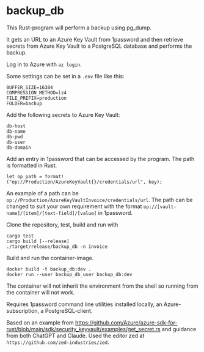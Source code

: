 # backup_db
This Rust-program will perform a backup using pg_dump.

It gets an URL to an Azure Key Vault from 1password and then retrieve secrets
from Azure Key Vault to a PostgreSQL database and performs the backup.

Log in to Azure with `az login`.

Some settings can be set in a `.env` file like this:

```
BUFFER_SIZE=16384
COMPRESSION_METHOD=lz4
FILE_PREFIX=production
FOLDER=backup
```

Add the following secrets to Azure Key Vault:

```
db-host
db-name
db-pwd
db-user
db-domain
```

Add an entry in 1password that can be accessed by the program. The path is formatted in Rust.

```
let op_path = format!("op://Production/AzureKeyVault{}/credentials/url", key);
```

An example of a path can be `op://Production/AzureKeyVaultInvoice/credentials/url`. The path can be changed to suit your own
requirement with the format `op://[vault-name]/[item]/[text-field]/[value]` in 1password.

Clone the repository, test, build and run with

```
cargo test
cargo build [--release]
./target/release/backup_db -n invoice
```

Build and run the container-image.

```
docker build -t backup_db:dev .
docker run --user backup_db_user backup_db:dev
```

The container will not inherit the environment from the shell so running from the container will not work.

Requires 1password command line utilities installed locally, an Azure-subscription, a PostgreSQL-client.

Based on an example from https://github.com/Azure/azure-sdk-for-rust/blob/main/sdk/security_keyvault/examples/get_secret.rs
and guidance from both ChatGPT and Claude. Used the editor zed at `https://github.com/zed-industries/zed`.
